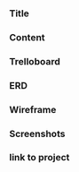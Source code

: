 ### Title

### Content

### Trelloboard

### ERD

### Wireframe

### Screenshots

### link to project